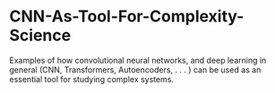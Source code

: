 # CNN-As-Tool-For-Complexity-Science
Examples of how convolutional neural networks, and deep learning in general (CNN, Transformers, Autoencoders, . . . ) can be used as an essential tool for studying complex systems. 
